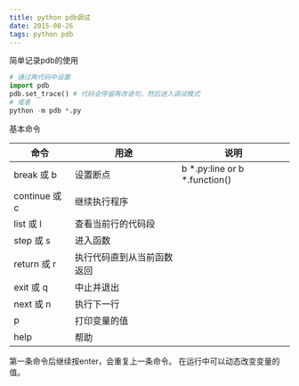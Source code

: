 ```yaml
---
title: python pdb调试
date: 2015-08-26
tags: python pdb
---
```


简单记录pdb的使用

```python
# 通过再代码中设置
import pdb
pdb.set_trace() # 代码会停留再改语句，然后进入调试模式
# 或者
python -m pdb *.py
```

基本命令

命令  | 用途 | 说明
---- | ---- | ---
break 或 b    | 设置断点 | b *.py:line or b *.function()
continue 或 c | 继续执行程序 | 
list 或 l     | 查看当前行的代码段
step 或 s     | 进入函数
return 或 r   | 执行代码直到从当前函数返回
exit 或 q     | 中止并退出
next 或 n     | 执行下一行
p             | 打印变量的值
help          | 帮助

第一条命令后继续按enter，会重复上一条命令。
在运行中可以动态改变变量的值。
